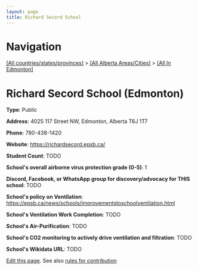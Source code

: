 ```yaml
---
layout: page
title: Richard Secord School
---
```

# Navigation

[[All countries/states/provinces]](../../..) > [[All Alberta Areas/Cities]](../..) > [[All In Edmonton]](..)

# Richard Secord School (Edmonton)

**Type**: Public

**Address**: 4025 117 Street NW, Edmonton, Alberta T6J 1T7

**Phone**: 780-438-1420

**Website**: <https://richardsecord.epsb.ca/>

**Student Count**: TODO

**School's overall airborne virus protection grade (0-5)**: 1

**Discord, Facebook, or WhatsApp group for discovery/advocacy for THIS school**: TODO

**School's policy on Ventilation**: <https://epsb.ca/news/schools/improvementstoschoolventilation.html>

**School's Ventilation Work Completion**: TODO

**School's Air-Purification**: TODO

**School's CO2 monitoring to actively drive ventilation and filtration**: TODO

**School's Wikidata URL**: TODO


[Edit this page](https://github.com/ventilate-schools/AB/edit/main/./Edmonton/Richard_Secord_School.md). See also [rules for contribution](../../../contribution-rules/)